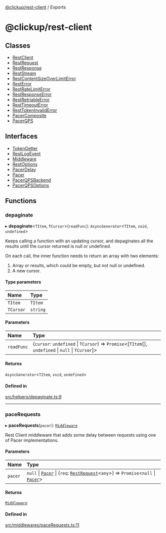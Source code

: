 [@clickup/rest-client](README.md) / Exports

# @clickup/rest-client

## Classes

- [RestClient](classes/RestClient.md)
- [RestRequest](classes/RestRequest.md)
- [RestResponse](classes/RestResponse.md)
- [RestStream](classes/RestStream.md)
- [RestContentSizeOverLimitError](classes/RestContentSizeOverLimitError.md)
- [RestError](classes/RestError.md)
- [RestRateLimitError](classes/RestRateLimitError.md)
- [RestResponseError](classes/RestResponseError.md)
- [RestRetriableError](classes/RestRetriableError.md)
- [RestTimeoutError](classes/RestTimeoutError.md)
- [RestTokenInvalidError](classes/RestTokenInvalidError.md)
- [PacerComposite](classes/PacerComposite.md)
- [PacerQPS](classes/PacerQPS.md)

## Interfaces

- [TokenGetter](interfaces/TokenGetter.md)
- [RestLogEvent](interfaces/RestLogEvent.md)
- [Middleware](interfaces/Middleware.md)
- [RestOptions](interfaces/RestOptions.md)
- [PacerDelay](interfaces/PacerDelay.md)
- [Pacer](interfaces/Pacer.md)
- [PacerQPSBackend](interfaces/PacerQPSBackend.md)
- [PacerQPSOptions](interfaces/PacerQPSOptions.md)

## Functions

### depaginate

▸ **depaginate**<`TItem`, `TCursor`\>(`readFunc`): `AsyncGenerator`<`TItem`, `void`, `undefined`\>

Keeps calling a function with an updating cursor, and depaginates all the
results until the cursor returned is null or undefined.

On each call, the inner function needs to return an array with two elements:
1. Array or results, which could be empty, but not null or undefined.
2. A new cursor.

#### Type parameters

| Name | Type |
| :------ | :------ |
| `TItem` | `TItem` |
| `TCursor` | `string` |

#### Parameters

| Name | Type |
| :------ | :------ |
| `readFunc` | (`cursor`: `undefined` \| `TCursor`) => `Promise`<[`TItem`[], `undefined` \| ``null`` \| `TCursor`]\> |

#### Returns

`AsyncGenerator`<`TItem`, `void`, `undefined`\>

#### Defined in

[src/helpers/depaginate.ts:9](https://github.com/clickup/rest-client/blob/master/src/helpers/depaginate.ts#L9)

___

### paceRequests

▸ **paceRequests**(`pacer`): [`Middleware`](interfaces/Middleware.md)

Rest Client middleware that adds some delay between requests using one of
Pacer implementations.

#### Parameters

| Name | Type |
| :------ | :------ |
| `pacer` | ``null`` \| [`Pacer`](interfaces/Pacer.md) \| (`req`: [`RestRequest`](classes/RestRequest.md)<`any`\>) => `Promise`<``null`` \| [`Pacer`](interfaces/Pacer.md)\> |

#### Returns

[`Middleware`](interfaces/Middleware.md)

#### Defined in

[src/middlewares/paceRequests.ts:11](https://github.com/clickup/rest-client/blob/master/src/middlewares/paceRequests.ts#L11)
